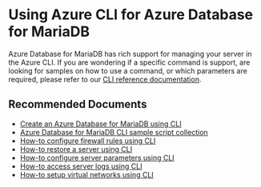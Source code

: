 <properties
	pageTitle="Design, Development, and APIs for MariaDB - CLI"
	description="Design, Development, and APIs for MariaDB - CLI"
	service="microsoft.dbformariadb"
	resource="servers"
	authors="ajlam"
    ms.author="andrela"
	displayOrder="10"
	selfHelpType="resource"
	supportTopicIds="32640114"
	resourceTags="servers, databases"
	productPesIds="16617"
	cloudEnvironments="public"
	articleId="mariadbazurecli"
/>

# Using Azure CLI for Azure Database for MariaDB

Azure Database for MariaDB has rich support for managing your server in the Azure CLI. If you are wondering if a specific command is support, are looking for samples on how to use a command, or which parameters are required, please refer to our [CLI reference documentation](https://docs.microsoft.com/cli/azure/mariadb?view=azure-cli-latest).

## **Recommended Documents**

* [Create an Azure Database for MariaDB using CLI](https://docs.microsoft.com/azure/mariadb/quickstart-create-mariadb-server-database-using-azure-cli)<br>
* [Azure Database for MariaDB CLI sample script collection](https://docs.microsoft.com/azure/mariadb/sample-scripts-azure-cli)<br>
* [How-to configure firewall rules using CLI](https://docs.microsoft.com/azure/mariadb/howto-manage-firewall-cli)<br>
* [How-to restore a server using CLI](https://docs.microsoft.com/azure/mariadb/howto-restore-server-cli)<br>
* [How-to configure server parameters using CLI](https://docs.microsoft.com/azure/mariadb/howto-configure-server-parameters-cli)<br>
* [How-to access server logs using CLI](https://docs.microsoft.com/azure/mariadb/howto-configure-server-logs-cli)<br>
* [How-to setup virtual networks using CLI](https://docs.microsoft.com/azure/mariadb/howto-manage-vnet-cli)
